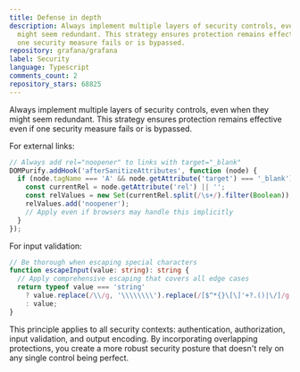 ```yaml
---
title: Defense in depth
description: Always implement multiple layers of security controls, even when they
  might seem redundant. This strategy ensures protection remains effective even if
  one security measure fails or is bypassed.
repository: grafana/grafana
label: Security
language: Typescript
comments_count: 2
repository_stars: 68825
---
```


Always implement multiple layers of security controls, even when they might seem redundant. This strategy ensures protection remains effective even if one security measure fails or is bypassed.

For external links:
```typescript
// Always add rel="noopener" to links with target="_blank"
DOMPurify.addHook('afterSanitizeAttributes', function (node) {
  if (node.tagName === 'A' && node.getAttribute('target') === '_blank') {
    const currentRel = node.getAttribute('rel') || '';
    const relValues = new Set(currentRel.split(/\s+/).filter(Boolean));
    relValues.add('noopener');
    // Apply even if browsers may handle this implicitly
  }
});
```

For input validation:
```typescript
// Be thorough when escaping special characters
function escapeInput(value: string): string {
  // Apply comprehensive escaping that covers all edge cases
  return typeof value === 'string' 
    ? value.replace(/\\/g, '\\\\\\\\').replace(/[$^*{}\[\]'+?.()|\/]/g, '\\$&') 
    : value;
}
```

This principle applies to all security contexts: authentication, authorization, input validation, and output encoding. By incorporating overlapping protections, you create a more robust security posture that doesn't rely on any single control being perfect.